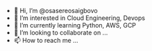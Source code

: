 - 👋 Hi, I’m @osasereosaigbovo
- 👀 I’m interested in Cloud Engineering, Devops
- 🌱 I’m currently learning Python, AWS, GCP
- 💞️ I’m looking to collaborate on ...
- 📫 How to reach me ...

<!---
osasereosaigbovo/osasereosaigbovo is a ✨ special ✨ repository because its `README.md` (this file) appears on your GitHub profile.
You can click the Preview link to take a look at your changes.
--->
